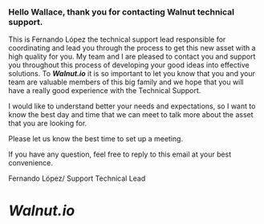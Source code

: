 ### Hello Wallace, thank you for contacting Walnut technical support.

This is Fernando López the technical support lead responsible for coordinating and lead you through the process to get this new asset with a high quality for you.
My team and I are pleased to contact you and support you throughout this process of developing your good ideas into effective solutions.
To ***Walnut.io*** it is so important to let you know that you and your team are valuable members of this big family and we hope that you will have a really good experience with the Technical Support.

I would like to understand better your needs and expectations, so I want to know the best day and time that we can meet to talk more about the asset that you are looking for. 

Please let us know the best time to set up a meeting.

If you have any question, feel free to reply to this email at your best convenience.

Fernando López/ Support Technical Lead

# *Walnut.io*
